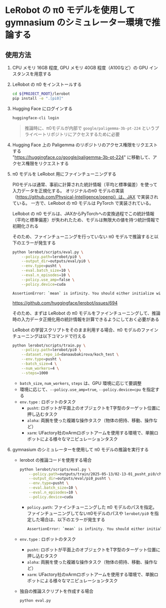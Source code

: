 # LeRobot の π0 モデルを使用して gymnasium のシミュレーター環境で推論する

## 使用方法

1. CPU メモリ 16GB 程度, GPU メモリ 40GB 程度（A100など）の GPU インスタンスを用意する

1. LeRobot の π0 をインストールする<br>
    ```sh
    cd ${PROJECT_ROOT}/lerobot
    pip install -e ".[pi0]"
    ```

1. Hugging Face にログインする
    ```sh
    huggingface-cli login
    ```

    > 推論時に、π0モデルが内部で `google/paligemma-3b-pt-224` というプライベートリポジトリにアクセスするために必要

1. Hugging Face 上の Paligemma のリポジトリのアクセス権限をリクエストする<br>
    "https://huggingface.co/google/paligemma-3b-pt-224" に移動して、アクセス権限をリクエストする


1. π0 モデルを LeRobot 用にファインチューニングする

    PI0モデルは通常、事前に計算された統計情報（平均と標準偏差）を使って入力データを正規化する。
    オリジナルのπ0 モデルの実装（https://github.com/Physical-Intelligence/openpi）は、JAX で実装されている。
    一方で、LeRobot の π0 モデルは PyTorch で実装されている。

    LeRobot の π0 モデルは、JAXからPyTorchへの変換過程でこの統計情報（平均と標準偏差）が失われたため、モデルは無限大の値を持つ統計情報で初期化される

    そのため、ファインチューニングを行っていない π0 モデルで推論すると以下のエラーが発生する

    ```sh
    python lerobot/scripts/eval.py \
        --policy.path=lerobot/pi0 \
        --output_dir=outputs/eval/pi0 \
        --env.type=pusht \
        --eval.batch_size=10 \
        --eval.n_episodes=10 \
        --policy.use_amp=false \
        --policy.device=cuda
    ```
    ```sh
    AssertionError: `mean` is infinity. You should either initialize with `stats` as an argument, or use a pretrained model.
    ```
    https://github.com/huggingface/lerobot/issues/694

    そのため、まずは LeRobot の π0 モデルをファインチューニングして、推論時の入力データ正規化用の統計情報を計算できるようにしておく必要がある

    LeRobot の学習スクリプトをそのまま利用する場合、π0 モデルのファインチューニングは以下コマンドで行える

    ```sh
    python lerobot/scripts/train.py \
        --policy.path=lerobot/pi0 \
        --dataset.repo_id=danaaubakirova/koch_test \
        --env.type=pusht \
        --batch_size=4 \
        --num_workers=4 \
        --steps=1000
    ```
    - `batch_size`, `num_workers`, `steps` は、GPU 環境に応じて要調整
    - 環境に応じて、`--policy.use_amp=true`, `--policy.device=cpu` を指定する
    - `env.type` : ロボットのタスク
        - `pusht`: ロボットが平面上のオブジェクトをT字型のターゲット位置に押し込むタスク
        - `aloha`: 両腕を使った複雑な操作タスク（物体の把持、移動、操作など）
        - `xarm`: UFactory社のxArmロボットアームを使用する環境で、単腕ロボットによる様々なマニピュレーションタスク

1. gymnasium のシミュレーターを使用して π0 モデルの推論を実行する

    - lerobot の推論コードを使用する場合

        ```sh
        python lerobot/scripts/eval.py \
            --policy.path=outputs/train/2025-05-13/02-13-01_pusht_pi0/checkpoints/last/pretrained_model \
            --output_dir=outputs/eval/pi0_pusht \
            --env.type=pusht \
            --eval.batch_size=10 \
            --eval.n_episodes=10 \
            --policy.device=cuda
        ```
        - `policy.path`: ファインチューニングした π0 モデルのパスを指定。ファインチューニングしてないπ0モデルのパスや `lerobot/pi0` を指定した場合は、以下のエラーが発生する
            ```sh
            AssertionError: `mean` is infinity. You should either initialize with `stats` as an argument, or use a pretrained model.
            ```
    - `env.type` : ロボットのタスク
        - `pusht`: ロボットが平面上のオブジェクトをT字型のターゲット位置に押し込むタスク
        - `aloha`: 両腕を使った複雑な操作タスク（物体の把持、移動、操作など）
        - `xarm`: UFactory社のxArmロボットアームを使用する環境で、単腕ロボットによる様々なマニピュレーションタスク

    - 独自の推論スクリプトを作成する場合

        ```sh
        python eval.py
        ```
